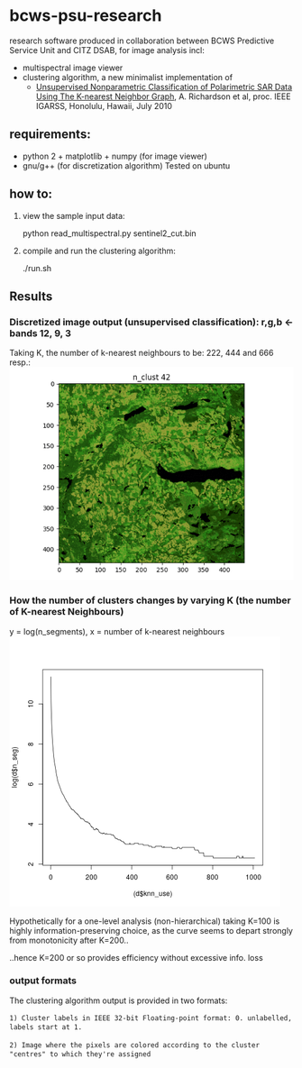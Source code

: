 # bcws-psu-research
research software produced in collaboration between BCWS Predictive Service Unit and CITZ DSAB, for image analysis incl:

* multispectral image viewer
* clustering algorithm, a new minimalist implementation of
    * [Unsupervised Nonparametric Classification of Polarimetric SAR Data Using The K-nearest Neighbor Graph](http://ashlinrichardson.com/uvic/papers/2010_richardson_igarss.pdf), A. Richardson et al, proc. IEEE IGARSS, Honolulu, Hawaii, July 2010
    
## requirements:
* python 2 + matplotlib + numpy (for image viewer)
* gnu/g++ (for discretization algorithm)
Tested on ubuntu

## how to:
1) view the sample input data:

    python read_multispectral.py sentinel2_cut.bin

2) compile and run the clustering algorithm:

    ./run.sh

## Results
### Discretized image output (unsupervised classification): r,g,b <- bands 12, 9, 3
Taking K, the number of k-nearest neighbours to be: 222, 444 and 666 resp.:
![alt text](output/b_12-9-3_k222-444-666.gif)

### How the number of clusters changes by varying K (the number of K-nearest Neighbours)
y = log(n_segments), x = number of k-nearest neighbours 
![alt text](output/plot.png)

Hypothetically for a one-level analysis (non-hierarchical) taking K=100 is highly information-preserving choice, as the curve seems to depart strongly from monotonicity after K=200..

..hence K=200 or so provides efficiency without excessive info. loss
### output formats
The clustering algorithm output is provided in two formats:

    1) Cluster labels in IEEE 32-bit Floating-point format: 0. unlabelled, labels start at 1.
        
    2) Image where the pixels are colored according to the cluster "centres" to which they're assigned
